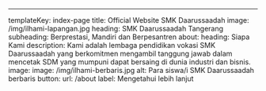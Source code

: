---
templateKey: index-page
title: Official Website SMK Daarussaadah
image: /img/ilhami-lapangan.jpg
heading: SMK Daarussaadah Tangerang
subheading: Berprestasi, Mandiri dan Berpesantren
about:
  heading: Siapa Kami
  description: Kami adalah lembaga pendidikan vokasi SMK Daarussaadah yang
    berkomitmen mengambil tanggung jawab dalam mencetak SDM yang mumpuni dapat
    bersaing di dunia industri dan bisnis.
  image:
    image: /img/ilhami-berbaris.jpg
    alt: Para siswa/i SMK Daarussaadah berbaris
  button:
    url: /about
    label: Mengetahui lebih lanjut

